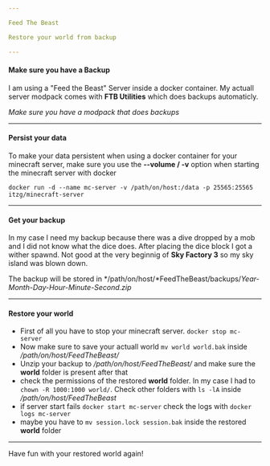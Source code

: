 ```yaml
--- 

Feed The Beast 

Restore your world from backup

---
```


#### Make sure you have a Backup

I am using a "Feed the Beast" Server inside a docker container. My actuall server modpack comes with **FTB Utilities** which does backups automaticly.

*Make sure you have a modpack that does backups*

---

#### Persist your data

To make your data persistent when using a docker container for your minecraft server, make sure you use the **--volume / -v** option when starting the minecraft server with docker

```
docker run -d --name mc-server -v /path/on/host:/data -p 25565:25565 itzg/minecraft-server
```
---

#### Get your backup

In my case I need my backup because there was a dive dropped by a mob and I did not know what the dice does. After placing the dice block I got a wither spawnd. Not good at the very beginnig of **Sky Factory 3** so my sky island was blown down.

The backup will be stored in */path/on/host/*FeedTheBeast/backups/*Year-Month-Day-Hour-Minute-Second.zip*

---

#### Restore your world

- First of all you have to stop your minecraft server. `docker stop mc-server`
- Now make sure to save your actuall world `mv world world.bak` inside */path/on/host/FeedTheBeast/*
- Unzip your backup to */path/on/host/FeedTheBeast/* and make sure the **world** folder is present after that
- check the permissions of the restored **world** folder. In my case I had to `chown -R 1000:1000 world/`. Check other folders with `ls -lA` inside */path/on/host/FeedTheBeast*
- if server start fails `docker start mc-server` check the logs with `docker logs mc-server`
- maybe you have to `mv session.lock session.bak` inside the restored **world** folder

---

Have fun with your restored world again!
